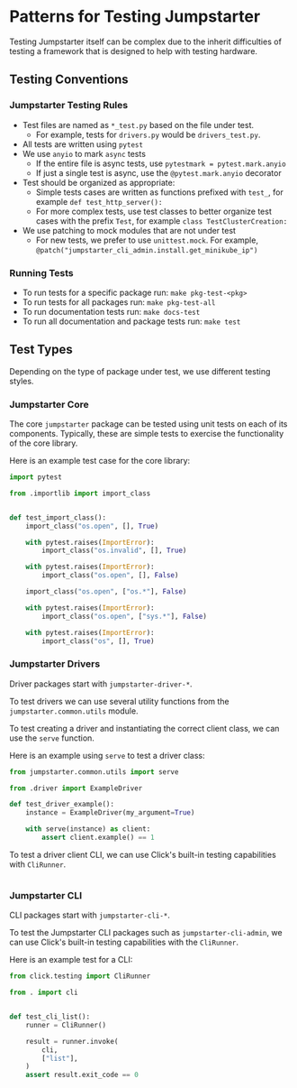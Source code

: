 # Patterns for Testing Jumpstarter

Testing Jumpstarter itself can be complex due to the inherit difficulties of
testing a framework that is designed to help with testing hardware.

## Testing Conventions

### Jumpstarter Testing Rules

- Test files are named as `*_test.py` based on the file under test.
  - For example, tests for `drivers.py` would be `drivers_test.py`.
- All tests are written using `pytest`
- We use `anyio` to mark `async` tests
  - If the entire file is async tests, use `pytestmark = pytest.mark.anyio`
  - If just a single test is async, use the `@pytest.mark.anyio` decorator
- Test should be organized as appropriate:
  - Simple tests cases are written as functions prefixed with `test_`, for example `def test_http_server():`
  - For more complex tests, use test classes to better organize test cases with the prefix `Test`, for example `class TestClusterCreation:`
- We use patching to mock modules that are not under test
  - For new tests, we prefer to use `unittest.mock`. For example, `@patch("jumpstarter_cli_admin.install.get_minikube_ip")`

### Running Tests

- To run tests for a specific package run: `make pkg-test-<pkg>`
- To run tests for all packages run: `make pkg-test-all`
- To run documentation tests run: `make docs-test`
- To run all documentation and package tests run: `make test`

## Test Types

Depending on the type of package under test, we use different testing styles.

### Jumpstarter Core

The core `jumpstarter` package can be tested using unit tests on each of its components. Typically, these are simple tests to exercise the functionality of the core library.

Here is an example test case for the core library:

```python
import pytest

from .importlib import import_class


def test_import_class():
    import_class("os.open", [], True)

    with pytest.raises(ImportError):
        import_class("os.invalid", [], True)

    with pytest.raises(ImportError):
        import_class("os.open", [], False)

    import_class("os.open", ["os.*"], False)

    with pytest.raises(ImportError):
        import_class("os.open", ["sys.*"], False)

    with pytest.raises(ImportError):
        import_class("os", [], True)

```

### Jumpstarter Drivers

Driver packages start with `jumpstarter-driver-*`.

To test drivers we can use several utility functions from the `jumpstarter.common.utils` module.

To test creating a driver and instantiating the correct client class, we can use the `serve` function.

Here is an example using `serve` to test a driver class:

```python
from jumpstarter.common.utils import serve

from .driver import ExampleDriver

def test_driver_example():
    instance = ExampleDriver(my_argument=True)

    with serve(instance) as client:
        assert client.example() == 1
```

To test a driver client CLI, we can use Click's built-in testing capabilities with `CliRunner`.

```python

```

### Jumpstarter CLI

CLI packages start with `jumpstarter-cli-*`.

To test the Jumpstarter CLI packages such as `jumpstarter-cli-admin`, we can use Click's built-in testing capabilities with the `CliRunner`.

Here is an example test for a CLI:

```python
from click.testing import CliRunner

from . import cli


def test_cli_list():
    runner = CliRunner()

    result = runner.invoke(
        cli,
        ["list"],
    )
    assert result.exit_code == 0
```
